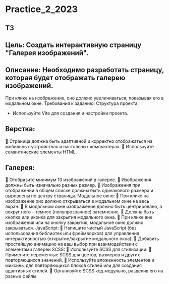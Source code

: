 # Practice_2_2023
## ТЗ
## Цель: Создать интерактивную страницу &quot;Галерея изображений&quot;.
## Описание: Необходимо разработать страницу, которая будет отображать галерею изображений.
При клике на изображение, оно должно увеличиваться, показывая его в модальном окне.
Требования к заданию:
Структура проекта:
 - Используйте Vite для создания и настройки проекта.
## Верстка:
 Страница должна быть адаптивной и корректно отображаться на мобильных
устройствах и настольных компьютерах.
 Используйте семантические элементы HTML.
## Галерея:
 Отобразите минимум 10 изображений в галерее.
 Изображения должны быть изначально разных размер.
 Изображения при отображении в общем списке должны быть одинакового
размера и выровнены по центру страницы.
Модальное окно:
 При клике на изображение оно должно открываться в модальном окне на весь
экран.
 В модальном окне изображение должно быть центрировано, а вокруг него –
темное (полупрозрачное) затемнение.
 Должна быть кнопка или иконка для закрытия модального окна.
 При клике вне изображения или на кнопку закрытия, модальное окно должно
закрываться.
JavaScript:
 Напишите чистый JavaScript (без использования библиотек или фреймворков) для
управления интерактивностью (открытие/закрытие модального окна).
 Добавить простейшую анимацию на ваш выбор при взаимодействии с элементами
галереи
SCSS:
 Используйте SCSS для стилизации.
 Примените переменные SCSS для цветов, размеров и других повторяющихся
значений.
 Используйте вложенность элементов и миксины для повторяющихся блоков стилей
или для создания адаптивных стилей.
 Организуйте SCSS код модульно, разделив его на разные файлы
